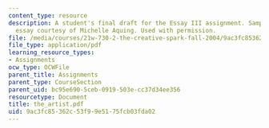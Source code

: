 ```yaml
---
content_type: resource
description: A student's final draft for the Essay III assignment. Sample student
  essay courtesy of Michelle Aquing. Used with permission.
file: /media/courses/21w-730-2-the-creative-spark-fall-2004/9ac3fc85362c53f99e5175fcb03fda02_the_artist.pdf
file_type: application/pdf
learning_resource_types:
- Assignments
ocw_type: OCWFile
parent_title: Assignments
parent_type: CourseSection
parent_uid: bc95e690-5ceb-0919-503e-cc37d34ee356
resourcetype: Document
title: the_artist.pdf
uid: 9ac3fc85-362c-53f9-9e51-75fcb03fda02
---
```

